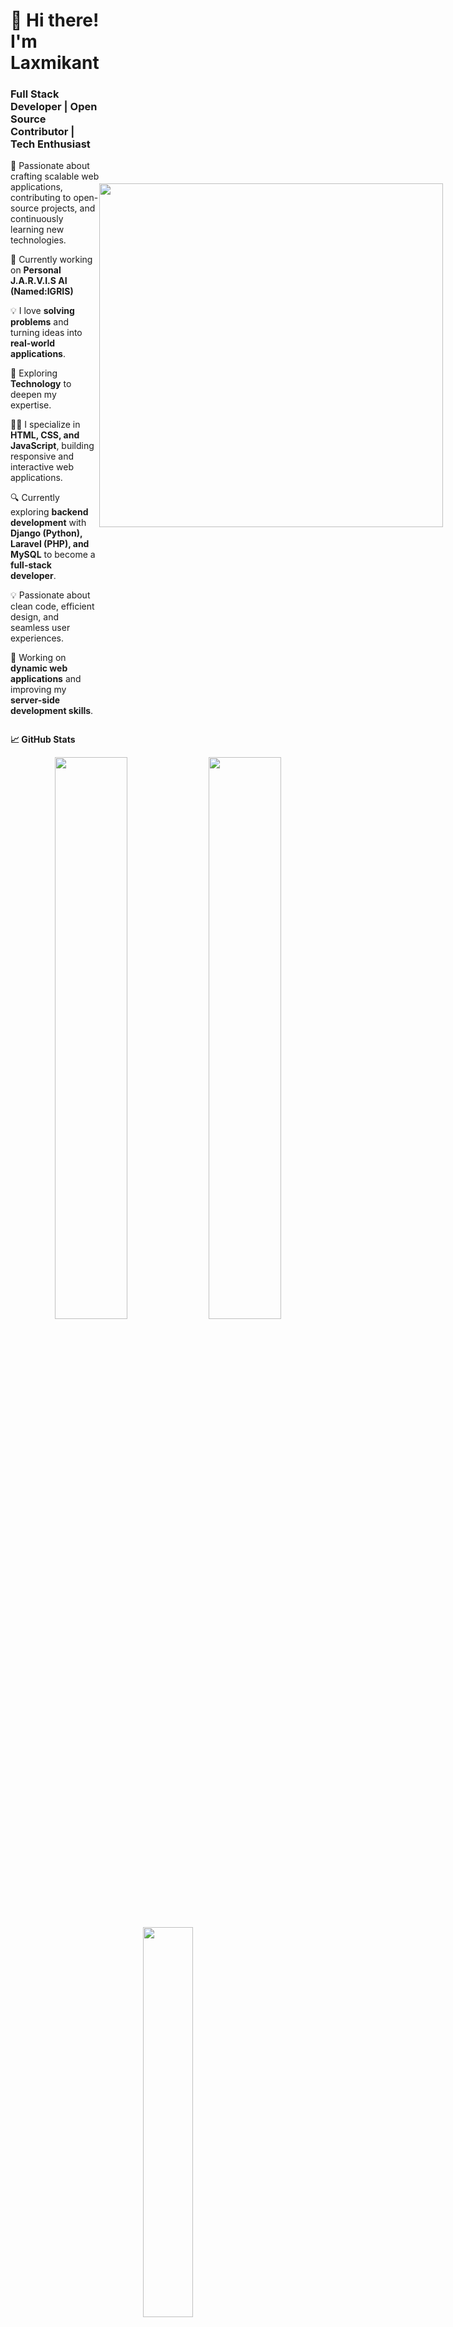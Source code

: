 <div style="display: flex; align-items: center; justify-content: space-between;">  
  <div>
    <h1>🚀 Hi there! I'm Laxmikant</h1>
    <h3>Full Stack Developer | Open Source Contributor | Tech Enthusiast</h3>
    <p>🌱 Passionate about crafting scalable web applications, contributing to open-source projects, and continuously learning new technologies.</p>
    <p>🔭 Currently working on <b>Personal J.A.R.V.I.S AI (Named:IGRIS)</b></p>
    <p>💡 I love <b>solving problems</b> and turning ideas into <b>real-world applications</b>.</p>
    <p>📖 Exploring <b>Technology</b> to deepen my expertise.</p>
    <p>👨‍💻 I specialize in <b>HTML, CSS, and JavaScript</b>, building responsive and interactive web applications.</p>
    <p>🔍 Currently exploring <b>backend development</b> with <b>Django (Python), Laravel (PHP), and MySQL</b> to become a <b>full-stack developer</b>.</p>  
    <p>💡 Passionate about clean code, efficient design, and seamless user experiences.</p>
    <p>🚀 Working on <b>dynamic web applications</b> and improving my <b>server-side development skills</b>.</p>  
  </div>

  <div>
    <img src="https://media1.giphy.com/media/MD0svLSDeudszrNrp0/100.webp?cid=790b7611d4tt3eh88k5e7bxn03u61mi9e6gwyxdede7si9ek&ep=v1_gifs_search&rid=100.webp&ct=g" width="550">
  </div>

</div>

**📈 GitHub Stats**
<div align="center"> <img src="https://github-readme-stats.vercel.app/api?username=LAXMIKANT02&show_icons=true&theme=dark&count_private=true" width="48%" /> <img src="https://github-readme-streak-stats.herokuapp.com/?user=LAXMIKANT02&theme=dark" width="48%" /> </div> <div align="center"> <img src="https://github-readme-stats.vercel.app/api/top-langs/?username=LAXMIKANT02&layout=compact&theme=dark" width="40%" /> </div>



**🌎 Connect with Me**

[![Portfolio](https://img.shields.io/badge/-Portfolio-blue?style=flat-square&logo=appveyor)](https://your-portfolio-link)
[![LinkedIn](https://img.shields.io/badge/-LinkedIn-blue?style=flat-square&logo=linkedin)](www.linkedin.com/in/laxmikant-dadagi-b559b332a)
[![Instagram](https://img.shields.io/badge/-Instagram-E4405F?style=flat-square&logo=instagram&logoColor=white)](https://instagram.com/dadagi_huduga_02)
[![Gmail](https://img.shields.io/badge/-Gmail-red?style=flat-square&logo=gmail&logoColor=white)](mailto:laxmikantdadagi@gmail.com)


**🏆 Achievements & Certifications:**
✨ Completed: Raise Digital (Web development project completion) 
🚀 Hackathon Winner: [Event Name]
🎯 Top Contributor: [Project/Open Source Repo Name]

🎨 Fun Facts About Me
🎮 Love playing **FREE_FIRE**

💡 A huge fan of clean and minimalistic UI/UX

🎤 Occasionally read books.


![GitHub Snake Animation](https://raw.githubusercontent.com/Laxmikant02/Laxmikant02/output/snake.svg)
